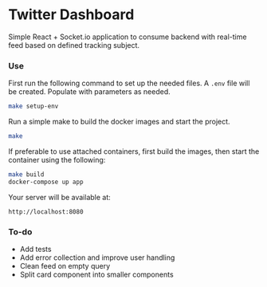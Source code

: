 # Twitter Dashboard

Simple React + Socket.io application to consume backend with real-time feed based on defined tracking subject.

### Use

First run the following command to set up the needed files. A `.env` file will be created. Populate with parameters as needed.
```sh
make setup-env
```

Run a simple make to build the docker images and start the project.
```sh
make
```

If preferable to use attached containers, first build the images, then start the container using the following:
```sh
make build
docker-compose up app
```

Your server will be available at:
```
http://localhost:8080
```

### To-do

- Add tests
- Add error collection and improve user handling
- Clean feed on empty query
- Split card component into smaller components